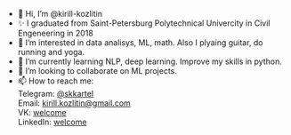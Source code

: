 - 👋 Hi, I’m @kirill-kozlitin
- ✨ I graduated from Saint-Petersburg Polytechnical Univercity in Civil Engeneering in 2018
- 👀 I’m interested in data analisys, ML, math. Also I plyaing guitar, do running and yoga.
- 🌱 I’m currently learning NLP, deep learning. Improve my skills in python.
- 💞️ I’m looking to collaborate on ML projects.
- 📫 How to reach me: </br>
Telegram: [@skkartel](https://t.me/skkartel) </br>
Email: [kirill.kozlitin@gmail.com](kirill.kozlitin@gmail.com) </br>
VK: [welcome](https://vk.com/kirill_kozlitin26) </br>
LinkedIn: [welcome](https://www.linkedin.cn/in/kirill-kozlitin-819b6321b/)
<!---
kirill-kozlitin/kirill-kozlitin is a ✨ special ✨ repository because its `README.md` (this file) appears on your GitHub profile.
You can click the Preview link to take a look at your changes.
--->
